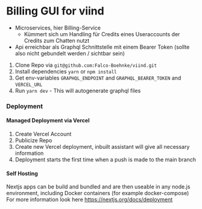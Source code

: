 # Billing GUI for viind

- Microservices, hier Billing-Service
    - Kümmert sich um Handling für Credits eines Useraccounts der Credits zum Chatten nutzt
- Api erreichbar als Graphql Schnittstelle mit einem Bearer Token (sollte also nicht gebundelt werden / sichtbar sein)


1. Clone Repo via `git@github.com:Falco-Boehnke/viind.git`
2. Install dependencies `yarn` or `npm install`
3. Get env-variables `GRAPHQL_ENDPOINT` and `GRAPHQL_BEARER_TOKEN` and `VERCEL_URL`
4. Run `yarn dev` - This will autogenerate graphql files

### Deployment

#### Managed Deployment via Vercel

1. Create Vercel Account
2. Publicize Repo
3. Create new Vercel deployment, inbuilt assistant will give all necessary information
4. Deployment starts the first time when a push is made to the main branch

#### Self Hosting
Nextjs apps can be build and bundled and are then useable in any node.js environment, including Docker containers (for example docker-compose)
For more information look here https://nextjs.org/docs/deployment



